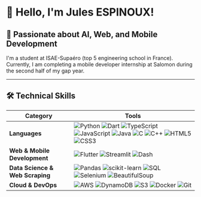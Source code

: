 # 👋 Hello, I'm Jules ESPINOUX!  

## 🚀 Passionate about AI, Web, and Mobile Development  

I'm a student at ISAE-Supaéro (top 5 engineering school in France). 
Currently, I am completing a mobile developer internship at Salomon during the second half of my gap year.  

---

## 🛠️ Technical Skills  

| **Category**         | **Tools**                                                                                     |
|----------------------|------------------------------------------------------------------------------------------------|
| **Languages**        | ![Python](https://img.shields.io/badge/Python-3776AB?style=flat&logo=python&logoColor=white) ![Dart](https://img.shields.io/badge/Dart-0175C2?style=flat&logo=dart&logoColor=white) ![TypeScript](https://img.shields.io/badge/TypeScript-007ACC?style=flat&logo=typescript&logoColor=white) ![JavaScript](https://img.shields.io/badge/JavaScript-F7DF1E?style=flat&logo=javascript&logoColor=black) ![Java](https://img.shields.io/badge/Java-007396?style=flat&logo=openjdk&logoColor=white) ![C](https://img.shields.io/badge/C-A8B9CC?style=flat&logo=c&logoColor=white) ![C++](https://img.shields.io/badge/C++-00599C?style=flat&logo=c%2B%2B&logoColor=white) ![HTML5](https://img.shields.io/badge/HTML5-E34F26?style=flat&logo=html5&logoColor=white) ![CSS3](https://img.shields.io/badge/CSS3-1572B6?style=flat&logo=css3&logoColor=white) |
| **Web & Mobile Development** | ![Flutter](https://img.shields.io/badge/Flutter-02569B?style=flat&logo=flutter&logoColor=white) ![Streamlit](https://img.shields.io/badge/Streamlit-FF4B4B?style=flat&logo=streamlit&logoColor=white) ![Dash](https://img.shields.io/badge/Dash-008DE4?style=flat&logo=plotly&logoColor=white) |
| **Data Science & Web Scraping**  | ![Pandas](https://img.shields.io/badge/Pandas-150458?style=flat&logo=pandas&logoColor=white) ![scikit-learn](https://img.shields.io/badge/scikit--learn-F7931E?style=flat&logo=scikit-learn&logoColor=white) ![SQL](https://img.shields.io/badge/SQL-4479A1?style=flat&logo=postgresql&logoColor=white) ![Selenium](https://img.shields.io/badge/Selenium-43B02A?style=flat&logo=selenium&logoColor=white) ![BeautifulSoup](https://img.shields.io/badge/BeautifulSoup-181717?style=flat&logo=python&logoColor=white) |
| **Cloud & DevOps** | ![AWS](https://img.shields.io/badge/AWS-232F3E?style=flat&logo=amazon-aws&logoColor=white) ![DynamoDB](https://img.shields.io/badge/DynamoDB-4053D6?style=flat&logo=amazon-dynamodb&logoColor=white) ![S3](https://img.shields.io/badge/S3-569A31?style=flat&logo=amazon-s3&logoColor=white) ![Docker](https://img.shields.io/badge/Docker-2496ED?style=flat&logo=docker&logoColor=white) ![Git](https://img.shields.io/badge/Git-F05033?style=flat&logo=git&logoColor=white) |
